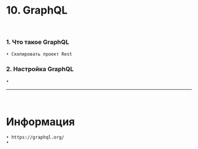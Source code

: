 # 10. GraphQL
&emsp;  
### 1. Что такое GraphQL
	• Скопировать проект Rest

### 2. Настройка GraphQL
	• 

***
&emsp;
# Информация  
	• https://graphql.org/
	• 